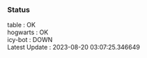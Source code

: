 ### Status


table : OK  
hogwarts : OK  
icy-bot : DOWN  
Latest Update : 2023-08-20 03:07:25.346649
